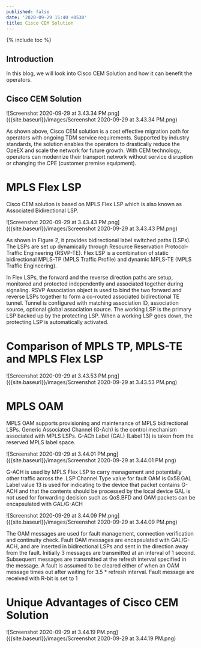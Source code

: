 ```yaml
---
published: false
date: '2020-09-29 15:40 +0530'
title: Cisco CEM Solution
---
```

{% include toc %}

## Introduction

In this blog, we will look into Cisco CEM Solution and how it can benefit the operators.

## Cisco CEM Solution

![Screenshot 2020-09-29 at 3.43.34 PM.png]({{site.baseurl}}/images/Screenshot 2020-09-29 at 3.43.34 PM.png)


As shown above, Cisco CEM solution is a cost effective migration path for operators with ongoing TDM service requirements. Supported by industry standards, the solution enables the operators to drastically reduce the OpeEX and scale the network for future growth. With CEM technology, operators can modernize their transport network without service disruption or changing the CPE (customer premise equipment).

# MPLS Flex LSP

Cisco CEM solution is based on MPLS Flex LSP which is also known as Associated Bidirectional LSP.

![Screenshot 2020-09-29 at 3.43.43 PM.png]({{site.baseurl}}/images/Screenshot 2020-09-29 at 3.43.43 PM.png)

As shown in Figure 2, it provides bidirectional label switched paths (LSPs). The LSPs are set up dynamically through Resource Reservation Protocol–Traffic Engineering (RSVP-TE). Flex LSP is a combination of static bidirectional MPLS-TP (MPLS Traffic Profile) and dynamic MPLS-TE (MPLS Traffic Engineering).

In Flex LSPs, the forward and the reverse direction paths are setup, monitored and protected independently and associated together during signaling. RSVP Association object is used to bind the two forward and reverse LSPs together to form a co-routed associated bidirectional TE tunnel.
Tunnel is configured with matching association ID, association source, optional global association source. The working LSP is the primary LSP backed up by the protecting LSP. When a working LSP goes down, the protecting LSP is automatically activated. 

# Comparison of MPLS TP, MPLS-TE and MPLS Flex LSP

![Screenshot 2020-09-29 at 3.43.53 PM.png]({{site.baseurl}}/images/Screenshot 2020-09-29 at 3.43.53 PM.png)

# MPLS OAM

MPLS OAM supports provisioning and maintenance of MPLS bidirectional LSPs. Generic Associated Channel (G-Ach) is the control mechanism associated with MPLS LSPs. G-ACh Label (GAL) (Label 13) is taken from the reserved MPLS label space.

![Screenshot 2020-09-29 at 3.44.01 PM.png]({{site.baseurl}}/images/Screenshot 2020-09-29 at 3.44.01 PM.png)

G-ACH is used by MPLS Flex LSP to carry management and potentially other traffic across the .LSP
Channel Type value for fault OAM is 0x58.GAL Label value 13 is used for indicating to the device that packet contains G-ACH and that the contents should be processed by the local device
GAL is not used for forwarding decision such as QoS.BFD and OAM packets can be encapsulated with GAL/G-ACH

![Screenshot 2020-09-29 at 3.44.09 PM.png]({{site.baseurl}}/images/Screenshot 2020-09-29 at 3.44.09 PM.png)

The OAM messages are used for fault management, connection verification and continuity check.
Fault OAM messages are encapsulated with GAL/G-ACH, and are inserted in bidirectional LSPs and sent in the direction away from the fault. Initially 3 messages are transmitted at an interval of 1 second. Subsequent messages are transmitted at the refresh interval specified in the message. A fault is assumed to be cleared either of when an OAM message times out after waiting for 3.5 * refresh interval. Fault message are received with R-bit is set to 1

# Unique Advantages of Cisco CEM Solution

![Screenshot 2020-09-29 at 3.44.19 PM.png]({{site.baseurl}}/images/Screenshot 2020-09-29 at 3.44.19 PM.png)

